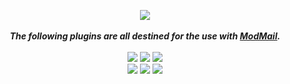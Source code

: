 <p align="center">
<img src="https://github.com/sskewer/modmail/blob/master/ModMail_Plugins_Image.png?raw=true" align="center">
<br><br><strong><i>The following plugins are all destined for the use with <a href="https://github.com/kyb3r/modmail">ModMail</a>.</strong></i>
<br><br><img src="https://img.shields.io/badge/Python-v3.7-12a4ff?style=plastic&logo=python&logoColor=12a4ff">
<img src="https://img.shields.io/badge/Library-discord%2Epy-ffbb10?style=plastic">
<a href="http://doge.mit-license.org"><img src="https://img.shields.io/badge/License-MIT-green?style=plastic"></a>
<br><img src="https://img.shields.io/badge/Discord-Simo%232471-7289DA?style=plastic&logo=Discord&logoColor=7289DA">
<img src="https://img.shields.io/badge/GitHub-@sskewer-181717?style=plastic&logo=github">
<a href="https://streamlabs.com/mrskewer/tip"><img src="https://img.shields.io/badge/Paypal-Donate-00457C?style=plastic&logo=paypal"></a>
</p>
